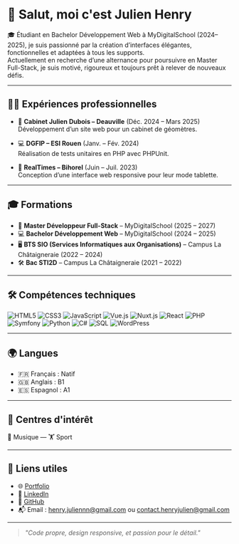# 👋 Salut, moi c'est Julien Henry

🎓 Étudiant en Bachelor Développement Web à MyDigitalSchool (2024–2025), je suis passionné par la création d’interfaces élégantes, fonctionnelles et adaptées à tous les supports.  
Actuellement en recherche d’une alternance pour poursuivre en Master Full-Stack, je suis motivé, rigoureux et toujours prêt à relever de nouveaux défis.

---

## 🧑‍💻 Expériences professionnelles

- 🧾 **Cabinet Julien Dubois – Deauville** (Déc. 2024 – Mars 2025)  
  Développement d’un site web pour un cabinet de géomètres.

- 💻 **DGFIP – ESI Rouen** (Janv. – Fév. 2024)  
  Réalisation de tests unitaires en PHP avec PHPUnit.

- 📱 **RealTimes – Bihorel** (Juin – Juil. 2023)  
  Conception d’une interface web responsive pour leur mode tablette.

---

## 🎓 Formations

- 💼 **Master Développeur Full-Stack** – MyDigitalSchool (2025 – 2027)  
- 💻 **Bachelor Développement Web** – MyDigitalSchool (2024 – 2025)  
- 🖥️ **BTS SIO (Services Informatiques aux Organisations)** – Campus La Châtaigneraie (2022 – 2024)  
- 🛠️ **Bac STI2D** – Campus La Châtaigneraie (2021 – 2022)  

---

## 🛠️ Compétences techniques

![HTML5](https://img.shields.io/badge/HTML5-E34F26?style=flat&logo=html5&logoColor=white)
![CSS3](https://img.shields.io/badge/CSS3-1572B6?style=flat&logo=css3&logoColor=white)
![JavaScript](https://img.shields.io/badge/JavaScript-F7DF1E?style=flat&logo=javascript&logoColor=black)
![Vue.js](https://img.shields.io/badge/Vue.js-4FC08D?style=flat&logo=vue.js&logoColor=white)
![Nuxt.js](https://img.shields.io/badge/Nuxt.js-00C58E?style=flat&logo=nuxt.js&logoColor=white)
![React](https://img.shields.io/badge/React-20232A?style=flat&logo=react&logoColor=61DAFB)
![PHP](https://img.shields.io/badge/PHP-777BB4?style=flat&logo=php&logoColor=white)
![Symfony](https://img.shields.io/badge/Symfony-000000?style=flat&logo=symfony&logoColor=white)
![Python](https://img.shields.io/badge/Python-3776AB?style=flat&logo=python&logoColor=white)
![C#](https://img.shields.io/badge/C%23-239120?style=flat&logo=c-sharp&logoColor=white)
![SQL](https://img.shields.io/badge/SQL-4479A1?style=flat&logo=postgresql&logoColor=white)
![WordPress](https://img.shields.io/badge/WordPress-21759B?style=flat&logo=wordpress&logoColor=white)

---

## 🌍 Langues

- 🇫🇷 Français : Natif  
- 🇬🇧 Anglais : B1  
- 🇪🇸 Espagnol : A1  

---

## 🎯 Centres d'intérêt

🎵 Musique — 🏋️ Sport 

---

## 🔗 Liens utiles

- 🌐 [Portfolio](https://julienhenry.dev)
- 💼 [LinkedIn](https://www.linkedin.com/in/julien-henry76)
- 🧰 [GitHub](https://github.com/Ju-Henry1)
- 📬 Email : henry.juliennn@gmail.com ou contact.henryjulien@gmail.com

---

> *"Code propre, design responsive, et passion pour le détail."*
